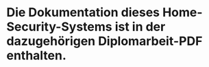 # Die Dokumentation dieses Home-Security-Systems ist in der dazugehörigen Diplomarbeit-PDF enthalten.
